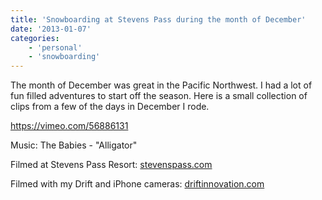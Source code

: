 ```yaml
---
title: 'Snowboarding at Stevens Pass during the month of December'
date: '2013-01-07'
categories:
    - 'personal'
    - 'snowboarding'
---
```


The month of December was great in the Pacific Northwest. I had a lot of fun filled adventures to start off the season. Here is a small collection of clips from a few of the days in December I rode.

https://vimeo.com/56886131

Music: The Babies - "Alligator"

Filmed at Stevens Pass Resort: [stevenspass.com](https://www.stevenspass.com/)

Filmed with my Drift and iPhone cameras: [driftinnovation.com](https://www.driftinnovation.com/)
